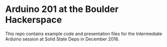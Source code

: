 # Arduino 201 at the Boulder Hackerspace
This repo contains example code and presentation files for the Intermediate Arduino session at Solid State Depo in December 2016.
